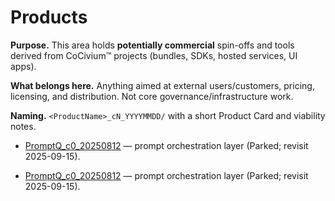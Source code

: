 <!-- status: stub; target: 150+ words -->
<!-- status: stub; target: 150+ words -->
<!-- status: stub; target: 150+ words -->
<!-- status: stub; target: 150+ words -->
<!-- status: stub; target: 150+ words -->
<!-- status: stub; target: 150+ words -->
<!-- status: stub; target: 150+ words -->
# Products

**Purpose.** This area holds **potentially commercial** spin-offs and tools derived from CoCivium™ projects (bundles, SDKs, hosted services, UI apps).

**What belongs here.** Anything aimed at external users/customers, pricing, licensing, and distribution.  Not core governance/infrastructure work.

**Naming.** `<ProductName>_cN_YYYYMMDD/` with a short Product Card and viability notes.

- [PromptQ_c0_20250812](PromptQ_c0_20250812/) — prompt orchestration layer (Parked; revisit 2025-09-15).

- [PromptQ_c0_20250812](PromptQ_c0_20250812/) — prompt orchestration layer (Parked; revisit 2025-09-15).








